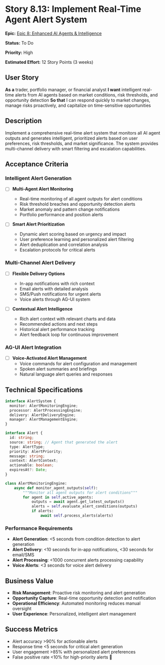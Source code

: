 # Story 8.13: Implement Real-Time Agent Alert System

**Epic:** [Epic 8: Enhanced AI Agents & Intelligence](../epic-8.md)

**Status:** To Do

**Priority:** High

**Estimated Effort:** 12 Story Points (3 weeks)

## User Story

**As a** trader, portfolio manager, or financial analyst
**I want** intelligent real-time alerts from AI agents based on market conditions, risk thresholds, and opportunity detection
**So that** I can respond quickly to market changes, manage risks proactively, and capitalize on time-sensitive opportunities

## Description

Implement a comprehensive real-time alert system that monitors all AI agent outputs and generates intelligent, prioritized alerts based on user preferences, risk thresholds, and market significance. The system provides multi-channel delivery with smart filtering and escalation capabilities.

## Acceptance Criteria

### Intelligent Alert Generation

- [ ] **Multi-Agent Alert Monitoring**

  - Real-time monitoring of all agent outputs for alert conditions
  - Risk threshold breaches and opportunity detection alerts
  - Market anomaly and pattern change notifications
  - Portfolio performance and position alerts

- [ ] **Smart Alert Prioritization**
  - Dynamic alert scoring based on urgency and impact
  - User preference learning and personalized alert filtering
  - Alert deduplication and correlation analysis
  - Escalation protocols for critical alerts

### Multi-Channel Alert Delivery

- [ ] **Flexible Delivery Options**

  - In-app notifications with rich context
  - Email alerts with detailed analysis
  - SMS/Push notifications for urgent alerts
  - Voice alerts through AG-UI system

- [ ] **Contextual Alert Intelligence**
  - Rich alert context with relevant charts and data
  - Recommended actions and next steps
  - Historical alert performance tracking
  - Alert feedback loop for continuous improvement

### AG-UI Alert Integration

- [ ] **Voice-Activated Alert Management**
  - Voice commands for alert configuration and management
  - Spoken alert summaries and briefings
  - Natural language alert queries and responses

## Technical Specifications

```typescript
interface AlertSystem {
  monitor: AlertMonitoringEngine;
  processor: AlertProcessingEngine;
  delivery: AlertDeliveryEngine;
  manager: AlertManagementEngine;
}

interface Alert {
  id: string;
  source: string; // Agent that generated the alert
  type: AlertType;
  priority: AlertPriority;
  message: string;
  context: AlertContext;
  actionable: boolean;
  expiresAt?: Date;
}
```

```python
class AlertMonitoringEngine:
    async def monitor_agent_outputs(self):
        """Monitor all agent outputs for alert conditions"""
        for agent in self.active_agents:
            outputs = await agent.get_latest_outputs()
            alerts = self.evaluate_alert_conditions(outputs)
            if alerts:
                await self.process_alerts(alerts)
```

### Performance Requirements

- **Alert Generation**: <5 seconds from condition detection to alert generation
- **Alert Delivery**: <10 seconds for in-app notifications, <30 seconds for email/SMS
- **Alert Processing**: <1000 concurrent alerts processing capability
- **Voice Alerts**: <3 seconds for voice alert delivery

## Business Value

- **Risk Management**: Proactive risk monitoring and alert generation
- **Opportunity Capture**: Real-time opportunity detection and notification
- **Operational Efficiency**: Automated monitoring reduces manual oversight
- **User Experience**: Personalized, intelligent alert management

## Success Metrics

- Alert accuracy >90% for actionable alerts
- Response time <5 seconds for critical alert generation
- User engagement >85% with personalized alert preferences
- False positive rate <10% for high-priority alerts 🚀
